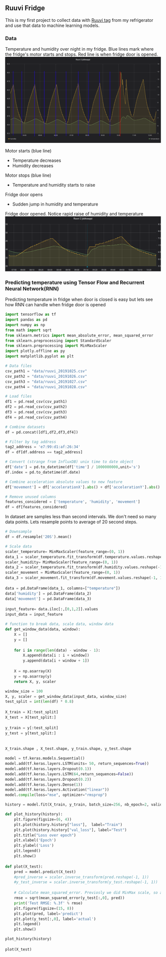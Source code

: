 ## Ruuvi Fridge

This is my first project to collect data with [Ruuvi tag](https://ruuvi.com/) from my refrigerator and use that data to machine learning models. 

### Data
Temperature and humidity over night in my fridge. Blue lines mark where the fridge's motor starts and stops. Red line is when fridge door is opened.
![Image](https://github.com/kilkki/ruuvi-fridge/blob/master/graph1.png "Normal loop")

Motor starts (blue line)
* Temperature decreases
* Humidity decreases

Motor stops (blue line)
* Temperature and humidity starts to raise

Fridge door opens
* Sudden jump in humidity and temperature


Fridge door opened. Notice rapid raise of humidity and temperature
![Image](https://github.com/kilkki/ruuvi-fridge/blob/master/Screenshot_2019-11-01%20Ruuvi%20tagit%20-%20door_open.png "Door open")

### Predicting temperature using Tensor Flow and Recurrent Neural Network(RNN)
Predicting temperature in fridge when door is closed is easy but lets see how RNN can handle when fridge door is opened

 
```python
import tensorflow as tf
import pandas as pd
import numpy as np
from math import sqrt
from sklearn.metrics import mean_absolute_error, mean_squared_error
from sklearn.preprocessing import StandardScaler
from sklearn.preprocessing import MinMaxScaler
import plotly.offline as py
import matplotlib.pyplot as plt
```

```python
# Data files
csv_path1 = "data/ruuvi_20191025.csv"
csv_path2 = "data/ruuvi_20191026.csv"
csv_path3 = "data/ruuvi_20191027.csv"
csv_path4 = "data/ruuvi_20191028.csv"
```

```python
# Load files
df1 = pd.read_csv(csv_path1)
df2 = pd.read_csv(csv_path2)
df3 = pd.read_csv(csv_path3)
df4 = pd.read_csv(csv_path4)
```

```python
# Combine datasets
df = pd.concat([df1,df2,df3,df4])
```

```python
# Filter by tag address
tag2_address = 'e7:99:d1:af:26:34'
df = df[df.address == tag2_address]
```

```python
# Convert (strange from InfluxDB) unix time to date object
df['date'] = pd.to_datetime(df['time'] / 1000000000,unit='s')
df.index = pd.to_datetime(df.date)
```

```python
# Combine acceleration absolute values to new feature
df['movement'] = df['accelerationX'].abs() + df['accelerationY'].abs() + df['accelerationZ'].abs()
```

```python
# Remove unused columns
features_considered = ['temperature', 'humidity', 'movement']
df = df[features_considered]
```

In dataset are samples less than second intervals. We don't need so many data points. Lets resample points to average of 20 second steps.
```python
# Downsample
df = df.resample('20S').mean() 
```

```python
# Scale data
scaler_temperature= MinMaxScaler(feature_range=(0, 1))
data_1 = scaler_temperature.fit_transform(df.temperature.values.reshape(-1, 1))
scaler_humidity= MinMaxScaler(feature_range=(0, 1))
data_2 = scaler_temperature.fit_transform(df.humidity.values.reshape(-1, 1))
scaler_movement = MinMaxScaler(feature_range=(0, 1))
data_3 = scaler_movement.fit_transform(df.movement.values.reshape(-1, 1))

data = pd.DataFrame(data_1, columns=["temperature"])
data['humidity'] = pd.DataFrame(data_2)
data['movement'] = pd.DataFrame(data_3)

input_feature= data.iloc[:,[0,1,2]].values
input_data = input_feature
```

```python
# function to break data, scale data, window data
def get_window_data(data, window):
    X = []
    y = []

    for i in range(len(data) - window - 1):
        X.append(data[i : i + window])
        y.append(data[i + window + 1])

    X = np.asarray(X)
    y = np.asarray(y)
    return X, y, scaler
```


```python
window_size = 100
X, y, scaler = get_window_data(input_data, window_size)
test_split = int(len(df) * 0.8)

X_train = X[:test_split]
X_test = X[test_split:]

y_train = y[:test_split]
y_test = y[test_split:]


X_train.shape , X_test.shape, y_train.shape, y_test.shape
```

```python
model = tf.keras.models.Sequential()
model.add(tf.keras.layers.LSTM(units= 50, return_sequences=True))
model.add(tf.keras.layers.Dropout(0.1))
model.add(tf.keras.layers.LSTM(64,return_sequences=False))
model.add(tf.keras.layers.Dropout(0.2))
model.add(tf.keras.layers.Dense(1))
model.add(tf.keras.layers.Activation("linear"))
model.compile(loss="mse", optimizer="rmsprop")
```

```python
history = model.fit(X_train, y_train, batch_size=256, nb_epoch=2, validation_data=(X_test, y_test))
```

```python
def plot_history(history):
    plt.figure(figsize=(6, 4))
    plt.plot(history.history["loss"],  label="Train")
    plt.plot(history.history["val_loss"], label="Test")
    plt.title("Loss over epoch")
    plt.xlabel('Epoch')
    plt.ylabel('Loss')
    plt.legend()
    plt.show()

def plot(X_test):
    pred = model.predict(X_test)
    #pred_inverse = scaler.inverse_transform(pred.reshape(-1, 1))
    #y_test_inverse = scaler.inverse_transform(y_test.reshape(-1, 1))
    
    # Calculate mean_squared_error. Previosly we did MinMax scale, so apply inverse_transform to recover values
    rmse = sqrt(mean_squared_error(y_test[:,0], pred))
    print('Test RMSE: %.3f' % rmse)
    plt.figure(figsize=(15, 8))
    plt.plot(pred, label='predict')
    plt.plot(y_test[:,0], label='actual')
    plt.legend()
    plt.show()
```
```python
plot_history(history)

plot(X_test)
```


